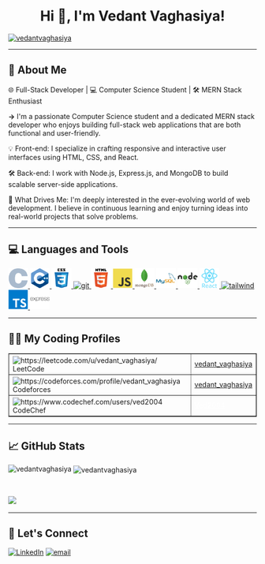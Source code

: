 <html>
  <body>
    <h1 align="center">Hi 👋, I'm Vedant Vaghasiya!</h1>
<p align="left"> <a href="https://github.com/ryo-ma/github-profile-trophy"><img src="https://github-profile-trophy.vercel.app/?username=vedantvaghasiya" alt="vedantvaghasiya" /></a> </p> 

---

## 🙂 About Me 
<p align="left">
🌐 Full-Stack Developer | 💻 Computer Science Student | 🛠️ MERN Stack Enthusiast </p>

**->** I'm a passionate Computer Science student and a dedicated MERN stack developer who enjoys building full-stack web applications that are both functional and user-friendly.

 💡 Front-end:
I specialize in crafting responsive and interactive user interfaces using HTML, CSS, and React.

🛠️ Back-end:
I work with Node.js, Express.js, and MongoDB to build scalable server-side applications.

🚀 What Drives Me:
I'm deeply interested in the ever-evolving world of web development. I believe in continuous learning and enjoy turning ideas into real-world projects that solve problems.

---

## 💻 Languages and Tools
<p align="left"> <a href="https://www.cprogramming.com/" target="_blank" rel="noreferrer"> <img src="https://raw.githubusercontent.com/devicons/devicon/master/icons/c/c-original.svg" alt="c" width="40" height="40"/> </a> <a href="https://www.w3schools.com/cpp/" target="_blank" rel="noreferrer"> <img src="https://raw.githubusercontent.com/devicons/devicon/master/icons/cplusplus/cplusplus-original.svg" alt="cplusplus" width="40" height="40"/> </a> <a href="https://www.w3schools.com/css/" target="_blank" rel="noreferrer"> <img src="https://raw.githubusercontent.com/devicons/devicon/master/icons/css3/css3-original-wordmark.svg" alt="css3" width="40" height="40"/> </a> <a href="https://git-scm.com/" target="_blank" rel="noreferrer"> <img src="https://www.vectorlogo.zone/logos/git-scm/git-scm-icon.svg" alt="git" width="40" height="40"/> </a> <a href="https://www.w3.org/html/" target="_blank" rel="noreferrer"> <img src="https://raw.githubusercontent.com/devicons/devicon/master/icons/html5/html5-original-wordmark.svg" alt="html5" width="40" height="40"/> </a> <a href="https://developer.mozilla.org/en-US/docs/Web/JavaScript" target="_blank" rel="noreferrer"> <img src="https://raw.githubusercontent.com/devicons/devicon/master/icons/javascript/javascript-original.svg" alt="javascript" width="40" height="40"/> </a> <a href="https://www.mongodb.com/" target="_blank" rel="noreferrer"> <img src="https://raw.githubusercontent.com/devicons/devicon/master/icons/mongodb/mongodb-original-wordmark.svg" alt="mongodb" width="40" height="40"/> </a> <a href="https://www.mysql.com/" target="_blank" rel="noreferrer"> <img src="https://raw.githubusercontent.com/devicons/devicon/master/icons/mysql/mysql-original-wordmark.svg" alt="mysql" width="40" height="40"/> </a> <a href="https://nodejs.org" target="_blank" rel="noreferrer"> <img src="https://raw.githubusercontent.com/devicons/devicon/master/icons/nodejs/nodejs-original-wordmark.svg" alt="nodejs" width="40" height="40"/> </a> <a href="https://reactjs.org/" target="_blank" rel="noreferrer"> <img src="https://raw.githubusercontent.com/devicons/devicon/master/icons/react/react-original-wordmark.svg" alt="react" width="40" height="40"/> </a> <a href="https://tailwindcss.com/" target="_blank" rel="noreferrer"> <img src="https://www.vectorlogo.zone/logos/tailwindcss/tailwindcss-icon.svg" alt="tailwind" width="40" height="40"/> </a> <a href="https://www.typescriptlang.org/" target="_blank" rel="noreferrer"> <img src="https://raw.githubusercontent.com/devicons/devicon/master/icons/typescript/typescript-original.svg" alt="typescript" width="40" height="40"/> </a> <a href="https://expressjs.com" target="_blank" rel="noreferrer"> <img src="https://raw.githubusercontent.com/devicons/devicon/master/icons/express/express-original-wordmark.svg" alt="express" width="40" height="40"/> </a></p>

---

## 🧑‍💻 My Coding Profiles

<table border="1">
  <tr>
    <td><img align="center" src="https://raw.githubusercontent.com/rahuldkjain/github-profile-readme-generator/master/src/images/icons/Social/leet-code.svg" alt="https://leetcode.com/u/vedant_vaghasiya/" height="30" width="40" />LeetCode</td>
    <td><a href="https://leetcode.com/u/vedant_vaghasiya/"> vedant_vaghasiya</a></td>
  </tr>
  
  <tr>
    <td><img align="center" src="https://raw.githubusercontent.com/rahuldkjain/github-profile-readme-generator/master/src/images/icons/Social/codeforces.svg" alt="https://codeforces.com/profile/vedant_vaghasiya" height="30" width="40" />Codeforces</td>
    <td><a href="https://codeforces.com/profile/vedant_vaghasiya">vedant_vaghasiya</a></td>
  </tr>
  
  <tr>
    <td><img align="center" src="https://cdn.jsdelivr.net/npm/simple-icons@3.1.0/icons/codechef.svg" alt="https://www.codechef.com/users/ved2004" height="30" width="40" />CodeChef</td>
    <td><a href="https://www.codechef.com/users/ved2004" style="color: white;">Ved2004</a></td>
  </tr>
  

</table>


---
## 📈 GitHub Stats

<p><img align="left" src="https://github-readme-stats.vercel.app/api/top-langs?username=vedantvaghasiya&show_icons=true&locale=en&layout=compact" alt="vedantvaghasiya" /></p>

<p>&nbsp;<img align="center" src="https://github-readme-stats.vercel.app/api?username=vedantvaghasiya&show_icons=true&locale=en" alt="vedantvaghasiya" /></p> <br/>

![](https://nirzak-streak-stats.vercel.app/?user=vedantvaghasiya&theme=default&hide_border=false)<br/>

---

## 🤝 Let's Connect

[![LinkedIn](https://img.shields.io/badge/LinkedIn-%230077B5.svg?logo=linkedin&logoColor=white)](https://linkedin.com/in/https://www.linkedin.com/in/vedantvaghasiya/) [![email](https://img.shields.io/badge/Email-D14836?logo=gmail&logoColor=white)](mailto:vedantvaghasiya@gmail.com)


<div id = "counter">
<img src="https://komarev.com/ghpvc/?username=vedantvaghasiya&style=flat-square&color=blue" alt=""/>
</div>


  </body>
</html>

